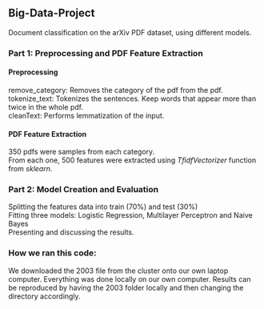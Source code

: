 ## Big-Data-Project
Document classification on the arXiv PDF dataset, using different models. 
### Part 1: Preprocessing and PDF Feature Extraction
#### Preprocessing
remove_category: Removes the category of the pdf from the pdf. <br>
tokenize_text: Tokenizes the sentences. Keep words that appear more than twice in the whole pdf.  <br>
cleanText: Performs lemmatization of the input. <br>
#### PDF Feature Extraction
350 pdfs were samples from each category. <br>
From each one, 500 features were extracted using *TfidfVectorizer* function from *sklearn*.<br>
### Part 2: Model Creation and Evaluation
Splitting the features data into train (70%) and test (30%) <br>
Fitting three models: Logistic Regression, Multilayer Perceptron and Naive Bayes <br>
Presenting and discussing the results.

### How we ran this code:
We downloaded the 2003 file from the cluster onto our own laptop computer.
Everything was done locally on our own computer. Results can be reproduced by having the 2003 folder locally and then changing the directory accordingly.


